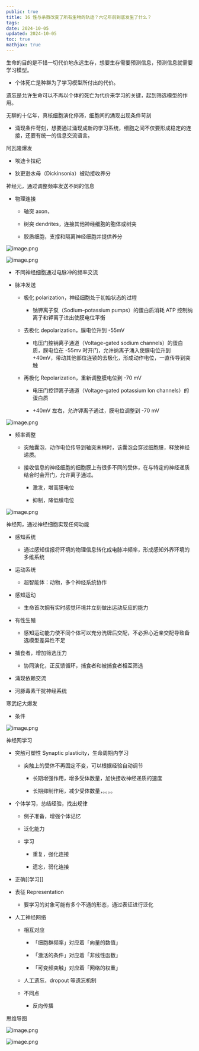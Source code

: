 ```yaml
---
public: true
title: 16 性与杀戮改变了所有生物的轨迹？六亿年前到底发生了什么？
tags:
date: 2024-10-05
updated: 2024-10-05
toc: true
mathjax: true
---
```


生命的目的是不惜一切代价地永远生存，想要生存需要预测信息，预测信息就需要学习模型。

  + 个体死亡是种群为了学习模型所付出的代价。

遗忘是允许生命可以不再以个体的死亡为代价来学习的关键，起到筛选模型的作用。

无聊的十亿年，真核细胞演化停滞，细胞间的涌现出现条件苛刻

  + 涌现条件苛刻，想要通过涌现成新的学习系统，细胞之间不仅要形成稳定的连接，还要有统一的信息交流语言。

阿瓦隆爆发

  + 埃迪卡拉纪

  + 狄更逊水母（Dickinsonia）被动接收养分

神经元，通过调整频率发送不同的信息

  + 物理连接

    + 轴突 axon，

    + 树突 dendrites，连接其他神经细胞的胞体或树突

    + 胶质细胞，支撑和隔离神经细胞并提供养分

![image.png](/assets/image_1697117099177_0.png)

![image.png](/assets/image_1696947309022_0.png)

  + 不同神经细胞通过电脉冲的频率交流

  + 脉冲发送

    + 极化 polarization，神经细胞处于初始状态的过程

      + 钠钾离子泵（Sodium–potassium pumps）的蛋白质消耗 ATP 控制纳离子和钾离子进出使膜电位平衡

    + 去极化 depolarization，膜电位升到 -55mV

      + 电压门控钠离子通道（Voltage-gated sodium channels）的蛋白质，膜电位在 -55mv 时开门，允许纳离子涌入使膜电位升到 +40mV，带动其他部位连锁的去极化，形成动作电位，一直传导到突触

    + 再极化 Repolarization，重新调整膜电位到 -70 mV

      + 电压门控钾离子通道（Voltage-gated potassium Ion channels）的蛋白质

      + +40mV 左右，允许钾离子通过，膜电位调整到 -70 mV

![image.png](/assets/image_1696947316409_0.png)

  + 频率调整

    + 突触囊泡，动作电位传导到轴突末梢时，该囊泡会穿过细胞膜，释放神经递质。

    + 接收信息的神经细胞的细胞膜上有很多不同的受体，在与特定的神经递质结合时会开门，允许离子通过。

      + 激发，增高膜电位

      + 抑制，降低膜电位

![image.png](/assets/image_1696947774969_0.png)

神经网，通过神经细胞实现任何功能

  + 感知系统

    + 通过感知信报将环境的物理信息转化成电脉冲频率，形成感知外界环境的多维系统

  + 运动系统

    + 超智能体：动物，多个神经系统协作

  + 感知运动

    + 生命首次拥有实时感觉环境并立刻做出运动反应的能力

  + 有性生殖

    + 感知运动能力使不同个体可以充分洗牌后交配，不必担心近亲交配导致备选模型差异性不足

  + 捕食者，增加筛选压力

    + 协同演化，正反馈循环，捕食者和被捕食者相互筛选

  + 涌现依赖交流

  + 河豚毒素干扰神经系统

寒武纪大爆发

  + 条件

![image.png](/assets/image_1696947664756_0.png)

神经网学习

  + 突触可塑性 Synaptic plasticity，生命周期内学习

    + 突触上的受体不再固定不变，可以根据经验自动调节

      + 长期增强作用，增多受体数量，加快接收神经递质的速度

      + 长期抑制作用，减少受体数量，。。。。

  + 个体学习，总结经验，找出规律

    + 例子准备，增强个体记忆

    + 泛化能力

    + 学习

      + 重复，强化连接

      + 遗忘，弱化连接

  + 正确[[学习]]

  + 表征 Representation

    + 要学习的对象可能有多个不通的形态，通过表征进行泛化

  + 人工神经网络

    + 相互对应

      + 「细胞群频率」对应着「向量的数值」

      + 「激活的条件」对应着「非线性函数」

      + 「可变频突触」对应着「网络的权重」

    + 人工遗忘，dropout 等遗忘机制

    + 不同点

      + 反向传播

思维导图

![image.png](/assets/image_1696945290948_0.png)

![image.png](/assets/image_1696948251983_0.png)
